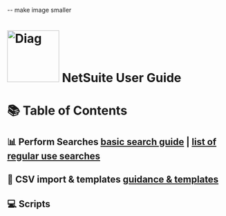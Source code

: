-- make image smaller
# <img src="https://5574610.app.netsuite.com/core/media/media.nl?id=20096&c=5574610&h=-wXNBAILKs1jdn6M5D34QhCLrsfHkZCVnkFHG5QjDZ7JeFJt" alt="Diag" width="120" height="120">  NetSuite User Guide 

# 📚 Table of Contents

## 📊 Perform Searches [basic search guide](https://github.com/nt2311-vn/LabGroup_Netsuite/blob/main/Searches/README.md) | [list of regular use searches](https://github.com/nt2311-vn/LabGroup_Netsuite/blob/main/Searches/Revenue/README.md) 
## 📁 CSV import & templates [guidance & templates](https://github.com/nt2311-vn/LabGroup_Netsuite/tree/main/CSVs) 
## 💻 Scripts

